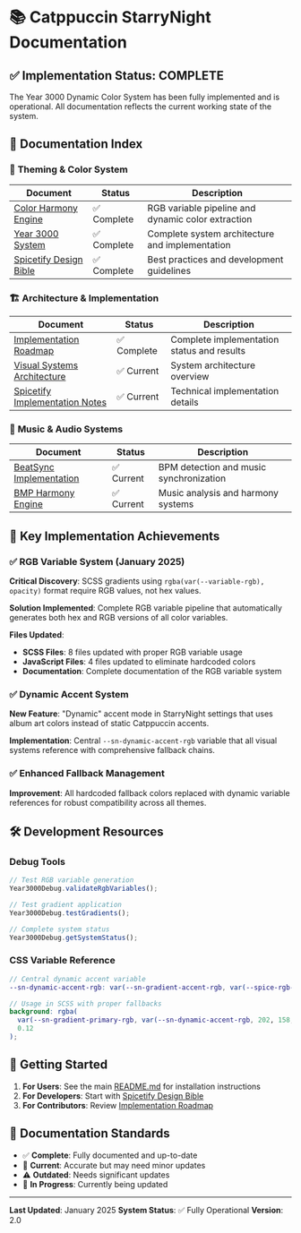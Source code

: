 # 📚 Catppuccin StarryNight Documentation

## ✅ **Implementation Status: COMPLETE**

The Year 3000 Dynamic Color System has been fully implemented and is operational. All documentation reflects the current working state of the system.

## 📖 Documentation Index

### 🎨 **Theming & Color System**

| Document                                                    | Status      | Description                                        |
| ----------------------------------------------------------- | ----------- | -------------------------------------------------- |
| [Color Harmony Engine](theming/COLOR_HARMONY_ENGINE.md)     | ✅ Complete | RGB variable pipeline and dynamic color extraction |
| [Year 3000 System](theming/YEAR_3000_SYSTEM.md)             | ✅ Complete | Complete system architecture and implementation    |
| [Spicetify Design Bible](spotify/spicetify-design-bible.md) | ✅ Complete | Best practices and development guidelines          |

### 🏗️ **Architecture & Implementation**

| Document                                                                    | Status      | Description                                |
| --------------------------------------------------------------------------- | ----------- | ------------------------------------------ |
| [Implementation Roadmap](plans/IMPLEMENTATION_ROADMAP.md)                   | ✅ Complete | Complete implementation status and results |
| [Visual Systems Architecture](VISUAL_SYSTEMS_ARCHITECTURE.md)               | ✅ Current  | System architecture overview               |
| [Spicetify Implementation Notes](spotify/SPICETIFY_IMPLEMENTATION_NOTES.md) | ✅ Current  | Technical implementation details           |

### 🎵 **Music & Audio Systems**

| Document                                                           | Status     | Description                             |
| ------------------------------------------------------------------ | ---------- | --------------------------------------- |
| [BeatSync Implementation](BeatSync/ENHANCED_BPM_IMPLEMENTATION.md) | ✅ Current | BPM detection and music synchronization |
| [BMP Harmony Engine](BeatSync/BMP_HARMONY_ENGINE.md)               | ✅ Current | Music analysis and harmony systems      |

## 🎯 **Key Implementation Achievements**

### ✅ **RGB Variable System (January 2025)**

**Critical Discovery**: SCSS gradients using `rgba(var(--variable-rgb), opacity)` format require RGB values, not hex values.

**Solution Implemented**: Complete RGB variable pipeline that automatically generates both hex and RGB versions of all color variables.

**Files Updated**:

- **SCSS Files**: 8 files updated with proper RGB variable usage
- **JavaScript Files**: 4 files updated to eliminate hardcoded colors
- **Documentation**: Complete documentation of the RGB variable system

### ✅ **Dynamic Accent System**

**New Feature**: "Dynamic" accent mode in StarryNight settings that uses album art colors instead of static Catppuccin accents.

**Implementation**: Central `--sn-dynamic-accent-rgb` variable that all visual systems reference with comprehensive fallback chains.

### ✅ **Enhanced Fallback Management**

**Improvement**: All hardcoded fallback colors replaced with dynamic variable references for robust compatibility across all themes.

## 🛠️ **Development Resources**

### Debug Tools

```javascript
// Test RGB variable generation
Year3000Debug.validateRgbVariables();

// Test gradient application
Year3000Debug.testGradients();

// Complete system status
Year3000Debug.getSystemStatus();
```

### CSS Variable Reference

```scss
// Central dynamic accent variable
--sn-dynamic-accent-rgb: var(--sn-gradient-accent-rgb, var(--spice-rgb-accent));

// Usage in SCSS with proper fallbacks
background: rgba(
  var(--sn-gradient-primary-rgb, var(--sn-dynamic-accent-rgb, 202, 158, 230)),
  0.12
);
```

## 🚀 **Getting Started**

1. **For Users**: See the main [README.md](../README.md) for installation instructions
2. **For Developers**: Start with [Spicetify Design Bible](spotify/spicetify-design-bible.md)
3. **For Contributors**: Review [Implementation Roadmap](plans/IMPLEMENTATION_ROADMAP.md)

## 📝 **Documentation Standards**

- ✅ **Complete**: Fully documented and up-to-date
- 🔄 **Current**: Accurate but may need minor updates
- ⚠️ **Outdated**: Needs significant updates
- 🚧 **In Progress**: Currently being updated

---

**Last Updated**: January 2025
**System Status**: ✅ Fully Operational
**Version**: 2.0
